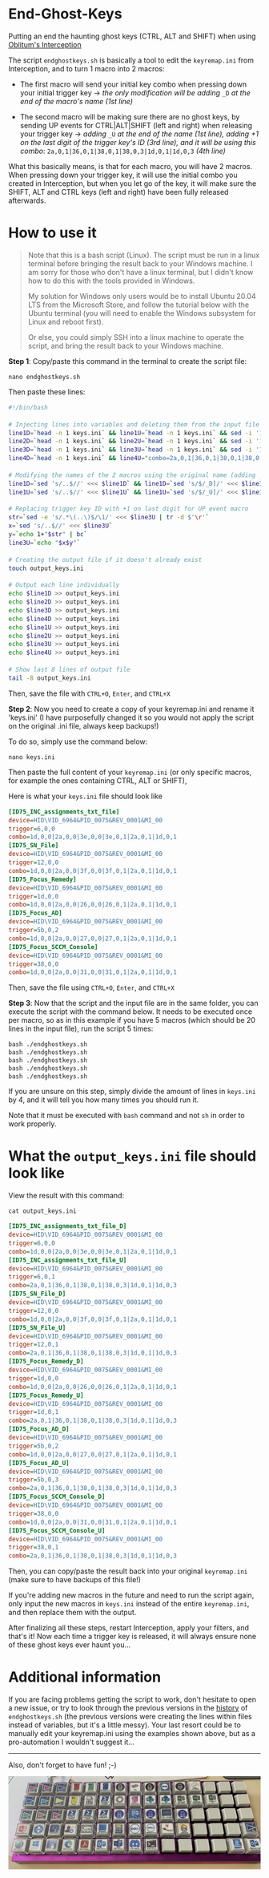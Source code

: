 # End-Ghost-Keys
Putting an end the haunting ghost keys (CTRL, ALT and SHIFT) when using [Oblitum's Interception](https://github.com/oblitum/Interception)
 
The script `endghostkeys.sh` is basically a tool to edit the `keyremap.ini` from Interception, and to turn 1 macro into 2 macros:
- The first macro will send your initial key combo when pressing down your initial trigger key ->
*the only modification will be adding* `_D` *at the end of the macro's name (1st line)*

- The second macro will be making sure there are no ghost keys, by sending UP events for CTRL|ALT|SHIFT (left and right) when releasing your trigger key ->
*adding* `_U` *at the end of the name (1st line), adding +1 on the last digit of the trigger key's ID (3rd line), and it will be using this combo*: `2a,0,1|36,0,1|38,0,1|38,0,3|1d,0,1|1d,0,3` *(4th line)*

What this basically means, is that for each macro, you will have 2 macros. When pressing down your trigger key, it will use the initial combo you created in Interception, but when you let go of the key, it will make sure the SHIFT, ALT and CTRL keys (left and right) have been fully released afterwards.

# How to use it

> Note that this is a bash script (Linux). The script must be run in a linux terminal before bringing the result back to your Windows machine. I am sorry for those who don't have a linux terminal, but I didn't know how to do this with the tools provided in Windows.
> 
> My solution for Windows only users would be to install Ubuntu 20.04 LTS from the Microsoft Store, and follow the tutorial below with the Ubuntu terminal (you will need to enable the Windows subsystem for Linux and reboot first).
> 
> Or else, you could simply SSH into a linux machine to operate the script, and bring the result back to your Windows machine.

**Step 1**: Copy/paste this command in the terminal to create the script file:

```
nano endghostkeys.sh
```

Then paste these lines:

```bash
#!/bin/bash

# Injecting lines into variables and deleting them from the input file
line1D=`head -n 1 keys.ini` && line1U=`head -n 1 keys.ini` && sed -i '1d' keys.ini
line2D=`head -n 1 keys.ini` && line2U=`head -n 1 keys.ini` && sed -i '1d' keys.ini
line3D=`head -n 1 keys.ini` && line3U=`head -n 1 keys.ini` && sed -i '1d' keys.ini
line4D=`head -n 1 keys.ini` && line4U="combo=2a,0,1|36,0,1|38,0,1|38,0,3|1d,0,1|1d,0,3" && sed -i '1d' keys.ini

# Modifying the names of the 2 macros using the original name (adding _D and _U)
line1D=`sed 's/..$//' <<< $line1D` && line1D=`sed 's/$/_D]/' <<< $line1D`
line1U=`sed 's/..$//' <<< $line1U` && line1U=`sed 's/$/_U]/' <<< $line1U`

# Replacing trigger key ID with +1 on last digit for UP event macro
str=`sed -e 's/.*\(..\)$/\1/' <<< $line3U | tr -d $'\r'`
x=`sed 's/..$//' <<< $line3U`
y=`echo 1+"$str" | bc`
line3U=`echo "$x$y"`

# Creating the output file if it doesn't already exist
touch output_keys.ini

# Output each line individually
echo $line1D >> output_keys.ini
echo $line2D >> output_keys.ini
echo $line3D >> output_keys.ini
echo $line4D >> output_keys.ini
echo $line1U >> output_keys.ini
echo $line2U >> output_keys.ini
echo $line3U >> output_keys.ini
echo $line4U >> output_keys.ini

# Show last 8 lines of output file
tail -8 output_keys.ini
```

Then, save the file with `CTRL+O`, `Enter`, and `CTRL+X`

**Step 2**: Now you need to create a copy of your keyremap.ini and rename it 'keys.ini' (I have purposefully changed it so you would not apply the script on the original .ini file, always keep backups!)

To do so, simply use the command below:

```
nano keys.ini
```

Then paste the full content of your `keyremap.ini` (or only specific macros, for example the ones containing CTRL, ALT or SHIFT),

Here is what your `keys.ini` file should look like

```ini
[ID75_INC_assignments_txt_file]
device=HID\VID_6964&PID_0075&REV_0001&MI_00
trigger=6,0,0
combo=1d,0,0|2a,0,0|3e,0,0|3e,0,1|2a,0,1|1d,0,1
[ID75_SN_File]
device=HID\VID_6964&PID_0075&REV_0001&MI_00
trigger=12,0,0
combo=1d,0,0|2a,0,0|3f,0,0|3f,0,1|2a,0,1|1d,0,1
[ID75_Focus_Remedy]
device=HID\VID_6964&PID_0075&REV_0001&MI_00
trigger=1d,0,0
combo=1d,0,0|2a,0,0|26,0,0|26,0,1|2a,0,1|1d,0,1
[ID75_Focus_AD]
device=HID\VID_6964&PID_0075&REV_0001&MI_00
trigger=5b,0,2
combo=1d,0,0|2a,0,0|27,0,0|27,0,1|2a,0,1|1d,0,1
[ID75_Focus_SCCM_Console]
device=HID\VID_6964&PID_0075&REV_0001&MI_00
trigger=38,0,0
combo=1d,0,0|2a,0,0|31,0,0|31,0,1|2a,0,1|1d,0,1
```

Then, save the file using `CTRL+O`, `Enter`, and `CTRL+X`

**Step 3**: Now that the script and the input file are in the same folder, you can execute the script with the command below. It needs to be executed once per macro, so as in this example if you have 5 macros (which should be 20 lines in the input file), run the script 5 times:

```
bash ./endghostkeys.sh
bash ./endghostkeys.sh
bash ./endghostkeys.sh
bash ./endghostkeys.sh
bash ./endghostkeys.sh
```

If you are unsure on this step, simply divide the amount of lines in `keys.ini` by 4, and it will tell you how many times you should run it.

Note that it must be executed with `bash` command and not `sh` in order to work properly.

# What the `output_keys.ini` file should look like

View the result with this command:

```
cat output_keys.ini
```

```ini
[ID75_INC_assignments_txt_file_D]
device=HID\VID_6964&PID_0075&REV_0001&MI_00
trigger=6,0,0
combo=1d,0,0|2a,0,0|3e,0,0|3e,0,1|2a,0,1|1d,0,1
[ID75_INC_assignments_txt_file_U]
device=HID\VID_6964&PID_0075&REV_0001&MI_00
trigger=6,0,1
combo=2a,0,1|36,0,1|38,0,1|38,0,3|1d,0,1|1d,0,3
[ID75_SN_File_D]
device=HID\VID_6964&PID_0075&REV_0001&MI_00
trigger=12,0,0
combo=1d,0,0|2a,0,0|3f,0,0|3f,0,1|2a,0,1|1d,0,1
[ID75_SN_File_U]
device=HID\VID_6964&PID_0075&REV_0001&MI_00
trigger=12,0,1
combo=2a,0,1|36,0,1|38,0,1|38,0,3|1d,0,1|1d,0,3
[ID75_Focus_Remedy_D]
device=HID\VID_6964&PID_0075&REV_0001&MI_00
trigger=1d,0,0
combo=1d,0,0|2a,0,0|26,0,0|26,0,1|2a,0,1|1d,0,1
[ID75_Focus_Remedy_U]
device=HID\VID_6964&PID_0075&REV_0001&MI_00
trigger=1d,0,1
combo=2a,0,1|36,0,1|38,0,1|38,0,3|1d,0,1|1d,0,3
[ID75_Focus_AD_D]
device=HID\VID_6964&PID_0075&REV_0001&MI_00
trigger=5b,0,2
combo=1d,0,0|2a,0,0|27,0,0|27,0,1|2a,0,1|1d,0,1
[ID75_Focus_AD_U]
device=HID\VID_6964&PID_0075&REV_0001&MI_00
trigger=5b,0,3
combo=2a,0,1|36,0,1|38,0,1|38,0,3|1d,0,1|1d,0,3
[ID75_Focus_SCCM_Console_D]
device=HID\VID_6964&PID_0075&REV_0001&MI_00
trigger=38,0,0
combo=1d,0,0|2a,0,0|31,0,0|31,0,1|2a,0,1|1d,0,1
[ID75_Focus_SCCM_Console_U]
device=HID\VID_6964&PID_0075&REV_0001&MI_00
trigger=38,0,1
combo=2a,0,1|36,0,1|38,0,1|38,0,3|1d,0,1|1d,0,3
```

Then, you can copy/paste the result back into your original `keyremap.ini` (make sure to have backups of this file!)

If you're adding new macros in the future and need to run the script again, only input the new macros in `keys.ini` instead of the entire `keyremap.ini`, and then replace them with the output.

After finalizing all these steps, restart Interception, apply your filters, and that's it! Now each time a trigger key is released, it will always ensure none of these ghost keys ever haunt you...

# Additional information

If you are facing problems getting the script to work, don't hesitate to open a new issue, or try to look through the previous versions in the [history](https://github.com/MasterBubbles/End-Ghost-Keys/commits/main/endghostkeys.sh) of `endghostkeys.sh` (the previous versions were creating the lines within files instead of variables, but it's a little messy). Your last resort could be to manually edit your keyremap.ini using the examples shown above, but as a pro-automation I wouldn't suggest it...

--------

Also, don't forget to have fun! ;-)

![Idobao ID75](https://raw.githubusercontent.com/MasterBubbles/End-Ghost-Keys/main/ID75.jpg)

